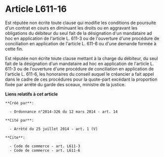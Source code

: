 # Article L611-16

Est réputée non écrite toute clause qui modifie les conditions de poursuite d'un contrat en cours en diminuant les droits ou
en aggravant les obligations du débiteur du seul fait de la désignation d'un mandataire ad hoc en application de l'article L.
611-3 ou de l'ouverture d'une procédure de conciliation en application de l'article L. 611-6 ou d'une demande formée à cette
fin. 

Est réputée non écrite toute clause mettant à la charge du débiteur, du seul fait de la désignation d'un mandataire ad hoc en
application de l'article L. 611-3 ou de l'ouverture d'une procédure de conciliation en application de l'article L. 611-6, les
honoraires du conseil auquel le créancier a fait appel dans le cadre de ces procédures pour la quote-part excédant la
proportion fixée par arrêté du garde des sceaux, ministre de la justice.

**Liens relatifs à cet article**

	**Créé par**:

	  - Ordonnance n°2014-326 du 12 mars 2014 - art. 14

	**Cité par**:

	  - Arrêté du 25 juillet 2014 - art. 1 (V)

	**Cite**:

	  - Code de commerce - art. L611-3
	  - Code de commerce - art. L611-6
